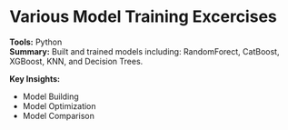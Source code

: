 # Various Model Training Excercises

**Tools:** Python  
**Summary:** Built and trained models including: RandomForect, CatBoost, XGBoost, KNN, and Decision Trees.

**Key Insights:**  
- Model Building
- Model Optimization 
- Model Comparison


